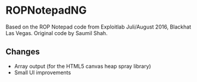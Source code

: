 # ROPNotepadNG

Based on the ROP Notepad code from Exploitlab Juli/August 2016, Blackhat Las Vegas.
Original code by Saumil Shah.

## Changes

- Array output (for the HTML5 canvas heap spray library)
- Small UI improvements
